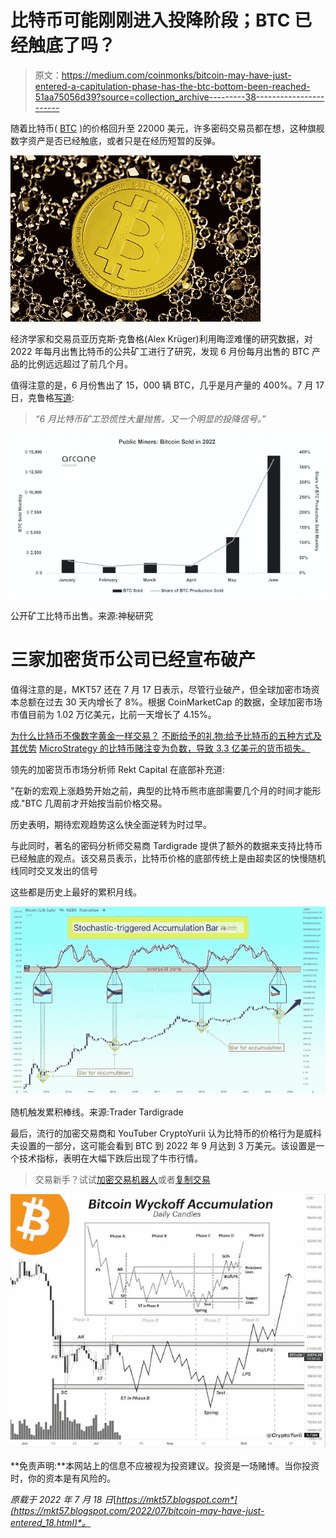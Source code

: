 # 比特币可能刚刚进入投降阶段；BTC 已经触底了吗？

> 原文：<https://medium.com/coinmonks/bitcoin-may-have-just-entered-a-capitulation-phase-has-the-btc-bottom-been-reached-51aa75056d39?source=collection_archive---------38----------------------->

随着比特币( [BTC](https://mkt57.blogspot.com/search?q=BTC) )的价格回升至 22000 美元，许多密码交易员都在想，这种旗舰数字资产是否已经触底，或者只是在经历短暂的反弹。

![](img/eaf282c57ba74b2a84c6ac453b5bdf3e.png)

经济学家和交易员亚历克斯·克鲁格(Alex Krüger)利用晦涩难懂的研究数据，对 2022 年每月出售比特币的公共矿工进行了研究，发现 6 月份每月出售的 BTC 产品的比例远远超过了前几个月。

值得注意的是，6 月份售出了 15，000 辆 BTC，几乎是月产量的 400%。7 月 17 日，克鲁格[写道](https://twitter.com/krugermacro/status/1548551733478952962?s=20&t=smZ0KhOrXeLZG6lyLp_tRg):

> *“6 月比特币矿工恐慌性大量抛售。又一个明显的投降信号。”*

![](img/13fde143cd95df631e9e8d005f910d80.png)

公开矿工比特币出售。来源:神秘研究

# 三家加密货币公司已经宣布破产

值得注意的是，MKT57 还在 7 月 17 日表示，尽管行业破产，但全球加密市场资本总额在过去 30 天内增长了 8%。根据 CoinMarketCap 的数据，全球加密市场市值目前为 1.02 万亿美元，比前一天增长了 4.15%。

[为什么比特币不像数字黄金一样交易？](https://mkt57.blogspot.com/2022/03/why-is-bitcoin-not-traded-in-same-way.html) [不断给予的礼物:给予比特币的五种方式及其优势](https://mkt57.blogspot.com/2022/06/the-gift-that-keeps-giving-five-ways-to.html) [MicroStrategy 的比特币赌注变为负数，导致 3.3 亿美元的货币损失。](https://mkt57.blogspot.com/2022/05/microstrategys-bitcoin-bet-goes.html)

领先的加密货币市场分析师 Rekt Capital 在底部补充道:

"在新的宏观上涨趋势开始之前，典型的比特币熊市底部需要几个月的时间才能形成."BTC 几周前才开始按当前价格交易。

历史表明，期待宏观趋势这么快全面逆转为时过早。

与此同时，著名的密码分析师交易商 Tardigrade 提供了额外的数据来支持比特币已经触底的观点。该交易员表示，比特币价格的底部传统上是由超卖区的快慢随机线同时交叉发出的信号

这些都是历史上最好的累积月线。

![](img/8450975d43f2473f9749eb8a81f51ad5.png)

随机触发累积棒线。来源:Trader Tardigrade

最后，流行的加密交易商和 YouTuber CryptoYurii 认为比特币的价格行为是威科夫设置的一部分，这可能会看到 BTC 到 2022 年 9 月达到 3 万美元。该设置是一个技术指标，表明在大幅下跌后出现了牛市行情。

> 交易新手？试试[加密交易机器人](/coinmonks/crypto-trading-bot-c2ffce8acb2a)或者[复制交易](/coinmonks/top-10-crypto-copy-trading-platforms-for-beginners-d0c37c7d698c)

![](img/819980051a403ce7f32c509f12b1dbd1.png)

**免责声明:**本网站上的信息不应被视为投资建议。投资是一场赌博。当你投资时，你的资本是有风险的。

*原载于 2022 年 7 月 18 日*[*https://mkt57.blogspot.com*](https://mkt57.blogspot.com/2022/07/bitcoin-may-have-just-entered_18.html)*。*